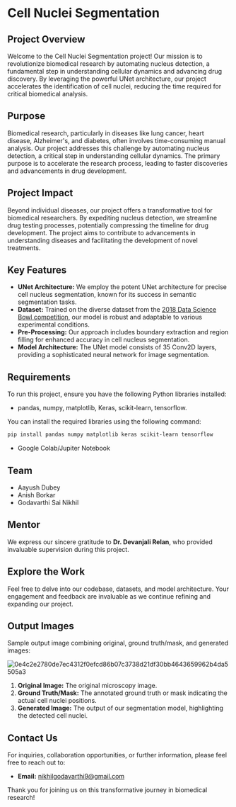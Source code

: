 # Cell Nuclei Segmentation

## Project Overview
Welcome to the Cell Nuclei Segmentation project! Our mission is to revolutionize biomedical research by automating nucleus detection, a fundamental step in understanding cellular dynamics and advancing drug discovery. By leveraging the powerful UNet architecture, our project accelerates the identification of cell nuclei, reducing the time required for critical biomedical analysis.

## Purpose
Biomedical research, particularly in diseases like lung cancer, heart disease, Alzheimer's, and diabetes, often involves time-consuming manual analysis. Our project addresses this challenge by automating nucleus detection, a critical step in understanding cellular dynamics. The primary purpose is to accelerate the research process, leading to faster discoveries and advancements in drug development.

## Project Impact
Beyond individual diseases, our project offers a transformative tool for biomedical researchers. By expediting nucleus detection, we streamline drug testing processes, potentially compressing the timeline for drug development. The project aims to contribute to advancements in understanding diseases and facilitating the development of novel treatments.

## Key Features
- **UNet Architecture:** We employ the potent UNet architecture for precise cell nucleus segmentation, known for its success in semantic segmentation tasks.
- **Dataset:** Trained on the diverse dataset from the [2018 Data Science Bowl competition](https://www.kaggle.com/datasets/84613660e1f97d3b23a89deb1ae6199a0c795ec1f31e2934527a7f7aad7d8c37), our model is robust and adaptable to various experimental conditions.
- **Pre-Processing:** Our approach includes boundary extraction and region filling for enhanced accuracy in cell nucleus segmentation.
- **Model Architecture:** The UNet model consists of 35 Conv2D layers, providing a sophisticated neural network for image segmentation.

## Requirements

To run this project, ensure you have the following Python libraries installed:
- pandas, numpy, matplotlib, Keras, scikit-learn, tensorflow.

You can install the required libraries using the following command:

```bash
pip install pandas numpy matplotlib keras scikit-learn tensorflow
```
- Google Colab/Jupiter Notebook

## Team
- Aayush Dubey
- Anish Borkar
- Godavarthi Sai Nikhil

## Mentor
We express our sincere gratitude to **Dr. Devanjali Relan**, who provided invaluable supervision during this project. 

## Explore the Work
Feel free to delve into our codebase, datasets, and model architecture. Your engagement and feedback are invaluable as we continue refining and expanding our project.

## Output Images
Sample output image combining original, ground truth/mask, and generated images:

![0e4c2e2780de7ec4312f0efcd86b07c3738d21df30bb4643659962b4da5505a3](https://github.com/SaiNikhil0904/Cell-Nuclei-Segmentation/assets/98106917/2d86c4c1-5b43-4324-a565-31f8a1f3c8a3)


1. **Original Image:** The original microscopy image.
2. **Ground Truth/Mask:** The annotated ground truth or mask indicating the actual cell nuclei positions.
3. **Generated Image:** The output of our segmentation model, highlighting the detected cell nuclei.

## Contact Us
For inquiries, collaboration opportunities, or further information, please feel free to reach out to:

- **Email:** [nikhilgodavarthi9@gmail.com](mailto:nikhilgodavarthi9@gmail.com)

Thank you for joining us on this transformative journey in biomedical research!
